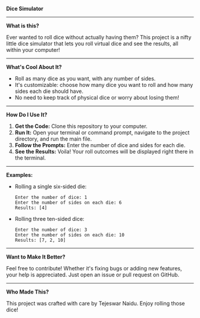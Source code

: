 **Dice Simulator**

---

**What is this?**

Ever wanted to roll dice without actually having them? This project is a nifty little dice simulator that lets you roll virtual dice and see the results, all within your computer!

---

**What's Cool About It?**

- Roll as many dice as you want, with any number of sides.
- It's customizable: choose how many dice you want to roll and how many sides each die should have.
- No need to keep track of physical dice or worry about losing them!

---

**How Do I Use It?**

1. **Get the Code:** Clone this repository to your computer.
2. **Run It:** Open your terminal or command prompt, navigate to the project directory, and run the main file.
3. **Follow the Prompts:** Enter the number of dice and sides for each die.
4. **See the Results:** Voila! Your roll outcomes will be displayed right there in the terminal.

---

**Examples:**

- Rolling a single six-sided die:
  ```
  Enter the number of dice: 1
  Enter the number of sides on each die: 6
  Results: [4]
  ```

- Rolling three ten-sided dice:
  ```
  Enter the number of dice: 3
  Enter the number of sides on each die: 10
  Results: [7, 2, 10]
  ```

---

**Want to Make It Better?**

Feel free to contribute! Whether it's fixing bugs or adding new features, your help is appreciated. Just open an issue or pull request on GitHub.

---

**Who Made This?**

This project was crafted with care by Tejeswar Naidu. Enjoy rolling those dice!
